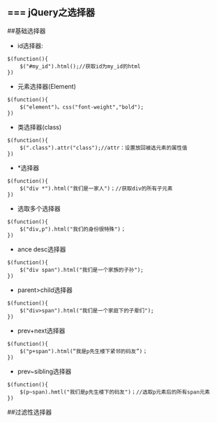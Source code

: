===
jQuery之选择器
---

##基础选择器
- id选择器:
```
$(function(){
	$("#my_id").html();//获取id为my_id的html
})
```
- 元素选择器(Element)
```
$(function(){
	$("element")。css("font-weight","bold");
})
```
- 类选择器(class)
```
$(function(){
	$(".class").attr("class");//attr：设置放回被选元素的属性值
})
```

- *选择器
```
$(function(){
	$("div *").html("我们是一家人")；//获取div的所有子元素
})
```

- 选取多个选择器
```
$(function(){
	$("div,p").html("我们的身份很特殊")；
})
```

- ance desc选择器
```
$(function(){
	$("div span").html("我们是一个家族的子孙");
})
```

- parent>child选择器
```
$(function(){
	$("div>span").html("我们是一个家庭下的子辈们");
})
```

- prev+next选择器
```
$(function(){
	$("p+span").html(“我是p先生楼下紧邻的码友”)；
})
```

- prev~sibling选择器
```
$(function(){
	$(p~span).hmtl("我们是p先生楼下的码友")；//选取p元素后的所有span元素
})
```

##过滤性选择器

